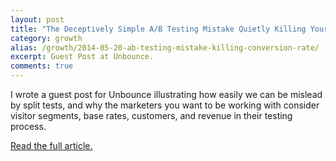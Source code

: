 ```yaml
---
layout: post
title: "The Deceptively Simple A/B Testing Mistake Quietly Killing Your Conversion Rates"
category: growth
alias: /growth/2014-05-20-ab-testing-mistake-killing-conversion-rate/
excerpt: Guest Post at Unbounce.
comments: true
---
```


I wrote a guest post for Unbounce illustrating how easily we can be mislead by split tests, and why the marketers you want to be working with consider visitor segments, base rates, customers, and revenue in their testing process.

[Read the full article.](http://unbounce.com/a-b-testing/simple-ab-testing-mistake-thats-killing-conversion-rates/)

<a href="https://plus.google.com/+VincentBarr0?rel=author"></a>